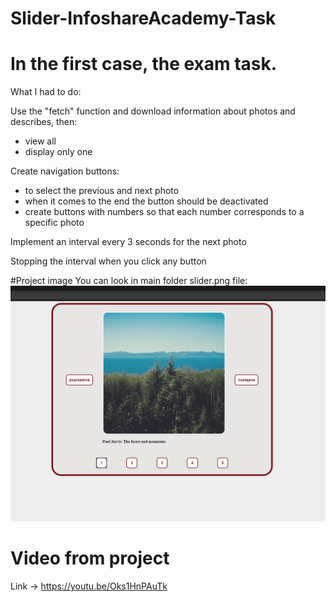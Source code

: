 # Slider-InfoshareAcademy-Task

# In the first case, the exam task.

What I had to do:

Use the "fetch" function and download information about photos and describes, then:
- view all
- display only one

Create navigation buttons:
- to select the previous and next photo
- when it comes to the end the button should be deactivated
- create buttons with numbers so that each number corresponds to a specific photo

Implement an interval every 3 seconds for the next photo

Stopping the interval when you click any button

#Project image You can look in main folder slider.png file: 
<img src="/slider.png">

# Video from project 
Link -> https://youtu.be/Oks1HnPAuTk